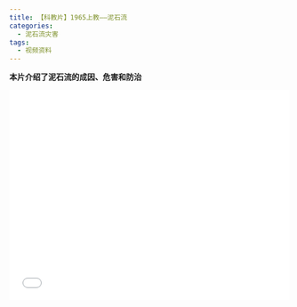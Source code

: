 ```yaml
---
title: 【科教片】1965上教——泥石流
categories:
  - 泥石流灾害
tags:
  - 视频资料
---
```

**本片介绍了泥石流的成因、危害和防治**
<div style="position:relative; padding-bottom:75%; width:100%; height:0">
    <iframe src="//player.bilibili.com/player.html?aid=13814242&bvid=BV1Ax41187vc&cid=22579633&page=1" scrolling="no" border="0" frameborder="no" framespacing="0" allowfullscreen="true" style="position:absolute; height: 100%; width: 100%;"></iframe>
</div>